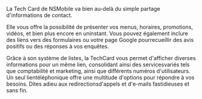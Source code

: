 ---
---

La Tech Card de NSMobile va bien au-delà du simple partage d'informations de contact.

Elle vous offre la possibilité de présenter vos menus, horaires, promotions, vidéos, et bien plus encore en uninstant.
Vous pouvez également inclure des liens vers des formulaires ou votre page Google pourrecueillir des avis positifs ou des réponses à vos enquêtes.

Grâce à son système de listes, la TechCard vous permet d'afficher diverses informations pour un même lien, consolidant ainsi des servicesvariés tels que comptabilité et marketing, ainsi que différents numéros d'utilisateurs.
Un seul lientéléphonique offre une multitude d'options pour répondre à vos besoins. Dites adieu aux redirectionsd'appels et d'e-mails fastidieuses et sans fin.
